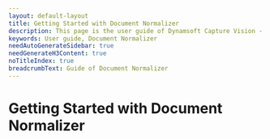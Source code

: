 ```yaml
---
layout: default-layout
title: Getting Started with Document Normalizer
description: This page is the user guide of Dynamsoft Capture Vision - Document Normalizer module
keywords: User guide, Document Normalizer
needAutoGenerateSidebar: true
needGenerateH3Content: true
noTitleIndex: true
breadcrumbText: Guide of Document Normalizer
---
```


# Getting Started with Document Normalizer
